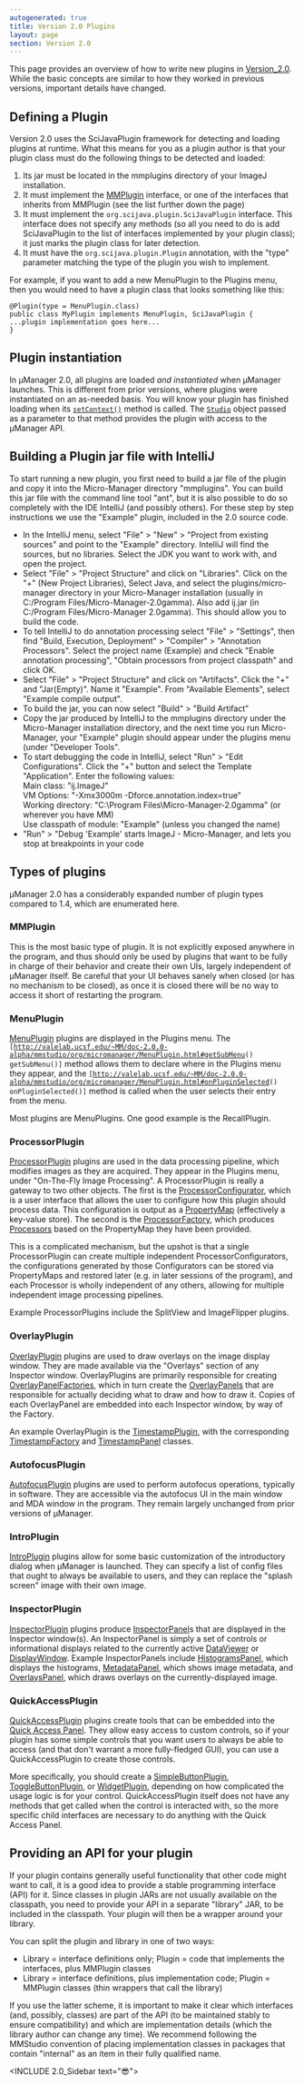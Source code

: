 ```yaml
---
autogenerated: true
title: Version 2.0 Plugins
layout: page
section: Version 2.0
---
```


This page provides an overview of how to write new plugins in
[Version\_2.0](Version_2.0 "wikilink"). While the basic concepts are
similar to how they worked in previous versions, important details have
changed.

## Defining a Plugin

Version 2.0 uses the SciJavaPlugin framework for detecting and loading
plugins at runtime. What this means for you as a plugin author is that
your plugin class must do the following things to be detected and
loaded:

1.  Its jar must be located in the mmplugins directory of your ImageJ
    installation.
2.  It must implement the
    [MMPlugin](http://valelab.ucsf.edu/~MM/doc-2.0.0-alpha/mmstudio/org/micromanager/MMPlugin.html)
    interface, or one of the interfaces that inherits from MMPlugin (see
    the list further down the page)
3.  It must implement the `org.scijava.plugin.SciJavaPlugin` interface.
    This interface does not specify any methods (so all you need to do
    is add SciJavaPlugin to the list of interfaces implemented by your
    plugin class); it just marks the plugin class for later detection.
4.  It must have the `org.scijava.plugin.Plugin` annotation, with the
    "type" parameter matching the type of the plugin you wish to
    implement.

For example, if you want to add a new MenuPlugin to the Plugins menu,
then you would need to have a plugin class that looks something like
this:

`@Plugin(type = MenuPlugin.class)`  
`public class MyPlugin implements MenuPlugin, SciJavaPlugin {`  
`...plugin implementation goes here...`  
`}`

## Plugin instantiation

In µManager 2.0, all plugins are loaded *and instantiated* when µManager
launches. This is different from prior versions, where plugins were
instantiated on an as-needed basis. You will know your plugin has
finished loading when its
[`setContext()`](http://valelab.ucsf.edu/~MM/doc-2.0.0-alpha/mmstudio/org/micromanager/MMPlugin.html#setContext%28org.micromanager.Studio%29)
method is called. The
[`Studio`](http://valelab.ucsf.edu/~MM/doc-2.0.0-alpha/mmstudio/org/micromanager/Studio.html)
object passed as a parameter to that method provides the plugin with
access to the µManager API.

## Building a Plugin jar file with IntelliJ

To start running a new plugin, you first need to build a jar file of the
plugin and copy it into the Micro-Manager directory "mmplugins". You can
build this jar file with the command line tool "ant", but it is also
possible to do so completely with the IDE IntelliJ (and possibly
others). For these step by step instructions we use the "Example"
plugin, included in the 2.0 source code.

-   In the IntelliJ menu, select "File" &gt; "New" &gt; "Project from
    existing sources" and point to the "Example" directory. IntelliJ
    will find the sources, but no libraries. Select the JDK you want to
    work with, and open the project.
-   Select "File" &gt; "Project Structure" and click on "Libraries".
    Click on the "+" (New Project Libraries), Select Java, and select
    the plugins/micro-manager directory in your Micro-Manager
    installation (usually in C:/Program Files/Micro-Manager-2.0gamma).
    Also add ij.jar (in C:/Program Files/Micro-Manager 2.0gamma). This
    should allow you to build the code.
-   To tell IntelliJ to do annotation processing select "File" &gt;
    "Settings", then find "Build, Execution, Deployment" &gt;
    "Compiler" &gt; "Annotation Processors". Select the project name
    (Example) and check "Enable annotation processing", "Obtain
    processors from project classpath" and click OK.
-   Select "File" &gt; "Project Structure" and click on "Artifacts".
    Click the "+" and "Jar(Empty)". Name it "Example". From "Available
    Elements", select "Example compile output".
-   To build the jar, you can now select "Build" &gt; "Build Artifact"
-   Copy the jar produced by IntelliJ to the mmplugins directory under
    the Micro-Manager installation directory, and the next time you run
    Micro-Manager, your "Example" plugin should appear under the plugins
    menu (under "Developer Tools".
-   To start debugging the code in IntelliJ, select "Run" &gt; "Edit
    Configurations". Click the "+" button and select the Template
    "Application". Enter the following values:  
    Main class: "ij.ImageJ"  
    VM Options: "-Xmx3000m -Dforce.annotation.index=true"  
    Working directory: "C:\\Program Files\\Micro-Manager-2.0gamma" (or
    wherever you have MM)  
    Use classpath of module: "Example" (unless you changed the name)  
-   "Run" &gt; "Debug 'Example' starts ImageJ - Micro-Manager, and lets
    you stop at breakpoints in your code

## Types of plugins

µManager 2.0 has a considerably expanded number of plugin types compared
to 1.4, which are enumerated here.

### MMPlugin

This is the most basic type of plugin. It is not explicitly exposed
anywhere in the program, and thus should only be used by plugins that
want to be fully in charge of their behavior and create their own UIs,
largely independent of µManager itself. Be careful that your UI behaves
sanely when closed (or has no mechanism to be closed), as once it is
closed there will be no way to access it short of restarting the
program.

### MenuPlugin

[MenuPlugin](http://valelab.ucsf.edu/~MM/doc-2.0.0-alpha/mmstudio/org/micromanager/MenuPlugin.html)
plugins are displayed in the Plugins menu. The
`[`[`http://valelab.ucsf.edu/~MM/doc-2.0.0-alpha/mmstudio/org/micromanager/MenuPlugin.html#getSubMenu`](http://valelab.ucsf.edu/~MM/doc-2.0.0-alpha/mmstudio/org/micromanager/MenuPlugin.html#getSubMenu)`() getSubMenu()]`
method allows them to declare where in the Plugins menu they appear, and
the
`[`[`http://valelab.ucsf.edu/~MM/doc-2.0.0-alpha/mmstudio/org/micromanager/MenuPlugin.html#onPluginSelected`](http://valelab.ucsf.edu/~MM/doc-2.0.0-alpha/mmstudio/org/micromanager/MenuPlugin.html#onPluginSelected)`() onPluginSelected()]`
method is called when the user selects their entry from the menu.

Most plugins are MenuPlugins. One good example is the RecallPlugin.

### ProcessorPlugin

[ProcessorPlugin](http://valelab.ucsf.edu/~MM/doc-2.0.0-alpha/mmstudio/org/micromanager/data/ProcessorPlugin.html)
plugins are used in the data processing pipeline, which modifies images
as they are acquired. They appear in the Plugins menu, under "On-The-Fly
Image Processing". A ProcessorPlugin is really a gateway to two other
objects. The first is the
[ProcessorConfigurator](http://valelab.ucsf.edu/~MM/doc-2.0.0-alpha/mmstudio/org/micromanager/data/ProcessorConfigurator.html),
which is a user interface that allows the user to configure how this
plugin should process data. This configuration is output as a
[PropertyMap](http://valelab.ucsf.edu/~MM/doc-2.0.0-alpha/mmstudio/org/micromanager/PropertyMap.html)
(effectively a key-value store). The second is the
[ProcessorFactory](http://valelab.ucsf.edu/~MM/doc-2.0.0-alpha/mmstudio/org/micromanager/data/ProcessorFactory.html),
which produces
[Processors](http://valelab.ucsf.edu/~MM/doc-2.0.0-alpha/mmstudio/org/micromanager/data/Processor.html)
based on the PropertyMap they have been provided.

This is a complicated mechanism, but the upshot is that a single
ProcessorPlugin can create multiple independent ProcessorConfigurators,
the configurations generated by those Configurators can be stored via
PropertyMaps and restored later (e.g. in later sessions of the program),
and each Processor is wholly independent of any others, allowing for
multiple independent image processing pipelines.

Example ProcessorPlugins include the SplitView and ImageFlipper plugins.

### OverlayPlugin

[OverlayPlugin](http://valelab.ucsf.edu/~MM/doc-2.0.0-alpha/mmstudio/org/micromanager/display/OverlayPlugin.html)
plugins are used to draw overlays on the image display window. They are
made available via the "Overlays" section of any Inspector window.
OverlayPlugins are primarily responsible for creating
[OverlayPanelFactories](http://valelab.ucsf.edu/~MM/doc-2.0.0-alpha/mmstudio/org/micromanager/display/OverlayPanelFactory.html),
which in turn create the
[OverlayPanels](http://valelab.ucsf.edu/~MM/doc-2.0.0-alpha/mmstudio/org/micromanager/display/OverlayPanel.html)
that are responsible for actually deciding what to draw and how to draw
it. Copies of each OverlayPanel are embedded into each Inspector window,
by way of the Factory.

An example OverlayPlugin is the
[TimestampPlugin](http://valelab.ucsf.edu/~MM/doc-2.0.0-beta/mmstudio/org/micromanager/display/internal/overlays/TimestampPlugin.html),
with the corresponding
[TimestampFactory](http://valelab.ucsf.edu/~MM/doc-2.0.0-beta/mmstudio/org/micromanager/display/internal/overlays/TimestampFactory.html)
and
[TimestampPanel](http://valelab.ucsf.edu/~MM/doc-2.0.0-beta/mmstudio/org/micromanager/display/internal/overlays/TimestampPanel.html)
classes.

### AutofocusPlugin

[AutofocusPlugin](http://valelab.ucsf.edu/~MM/doc-2.0.0-beta/mmstudio/org/micromanager/AutofocusPlugin.html)
plugins are used to perform autofocus operations, typically in software.
They are accessible via the autofocus UI in the main window and MDA
window in the program. They remain largely unchanged from prior versions
of µManager.

### IntroPlugin

[IntroPlugin](http://valelab.ucsf.edu/~MM/doc-2.0.0-beta/mmstudio/org/micromanager/IntroPlugin.html)
plugins allow for some basic customization of the introductory dialog
when µManager is launched. They can specify a list of config files that
ought to always be available to users, and they can replace the "splash
screen" image with their own image.

### InspectorPlugin

[InspectorPlugin](http://valelab.ucsf.edu/~MM/doc-2.0.0-beta/mmstudio/org/micromanager/display/InspectorPlugin.html)
plugins produce
[InspectorPanel](http://valelab.ucsf.edu/~MM/doc-2.0.0-beta/mmstudio/org/micromanager/display/InspectorPanel.html)s
that are displayed in the Inspector window(s). An InspectorPanel is
simply a set of controls or informational displays related to the
currently active
[DataViewer](http://valelab.ucsf.edu/~MM/doc-2.0.0-beta/mmstudio/org/micromanager/display/DataViewer.html)
or
[DisplayWindow](http://valelab.ucsf.edu/~MM/doc-2.0.0-beta/mmstudio/org/micromanager/display/DisplayWindow.html).
Example InspectorPanels include
[HistogramsPanel](http://valelab.ucsf.edu/~MM/doc-2.0.0-beta/mmstudio/org/micromanager/display/internal/inspector/HistogramsPanel.html),
which displays the histograms,
[MetadataPanel](http://valelab.ucsf.edu/~MM/doc-2.0.0-beta/mmstudio/org/micromanager/display/internal/inspector/MetadataPanel.html),
which shows image metadata, and
[OverlaysPanel](http://valelab.ucsf.edu/~MM/doc-2.0.0-beta/mmstudio/org/micromanager/display/internal/inspector/OverlaysPanel.html),
which draws overlays on the currently-displayed image.

### QuickAccessPlugin

[QuickAccessPlugin](http://valelab.ucsf.edu/~MM/doc-2.0.0-beta/mmstudio/org/micromanager/quickaccess/QuickAccessPlugin.html)
plugins create tools that can be embedded into the [Quick Access
Panel](Version_2.0_Users_Guide#Quick_Access_Panel "wikilink"). They
allow easy access to custom controls, so if your plugin has some simple
controls that you want users to always be able to access (and that don't
warrant a more fully-fledged GUI), you can use a QuickAccessPlugin to
create those controls.

More specifically, you should create a
[SimpleButtonPlugin](http://valelab.ucsf.edu/~MM/doc-2.0.0-beta/mmstudio/org/micromanager/quickaccess/SimpleButtonPlugin.html),
[ToggleButtonPlugin](http://valelab.ucsf.edu/~MM/doc-2.0.0-beta/mmstudio/org/micromanager/quickaccess/ToggleButtonPlugin.html),
or
[WidgetPlugin](http://valelab.ucsf.edu/~MM/doc-2.0.0-beta/mmstudio/org/micromanager/quickaccess/WidgetPlugin.html),
depending on how complicated the usage logic is for your control.
QuickAccessPlugin itself does not have any methods that get called when
the control is interacted with, so the more specific child interfaces
are necessary to do anything with the Quick Access Panel.

## Providing an API for your plugin

If your plugin contains generally useful functionality that other code
might want to call, it is a good idea to provide a stable programming
interface (API) for it. Since classes in plugin JARs are not usually
available on the classpath, you need to provide your API in a separate
"library" JAR, to be included in the classpath. Your plugin will then be
a wrapper around your library.

You can split the plugin and library in one of two ways:

-   Library = interface definitions only; Plugin = code that implements
    the interfaces, plus MMPlugin classes
-   Library = interface definitions, plus implementation code; Plugin =
    MMPlugin classes (thin wrappers that call the library)

If you use the latter scheme, it is important to make it clear which
interfaces (and, possibly, classes) are part of the API (to be
maintained stably to ensure compatibility) and which are implementation
details (which the library author can change any time). We recommend
following the MMStudio convention of placing implementation classes in
packages that contain "internal" as an item in their fully qualified
name.

&lt;INCLUDE 2.0\_Sidebar text="😎"&gt;
